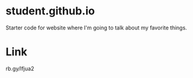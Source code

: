 # student.github.io
Starter code for website where I'm going to talk about my favorite things.

# Link
rb.gy/lfjua2
 
